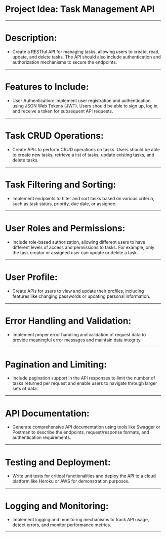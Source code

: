 # Project Idea: Task Management API
---
# Description: 
- Create a RESTful API for managing tasks, allowing users to create, read, update, and delete tasks. The API should also include authentication and authorization mechanisms to secure the endpoints.
---
# Features to Include:
- User Authentication: Implement user registration and authentication using JSON Web Tokens (JWT). Users should be able to sign up, log in, and receive a token for subsequent API requests.
---
# Task CRUD Operations: 
- Create APIs to perform CRUD operations on tasks. Users should be able to create new tasks, retrieve a list of tasks, update existing tasks, and delete tasks.
---
# Task Filtering and Sorting: 
- Implement endpoints to filter and sort tasks based on various criteria, such as task status, priority, due date, or assignee.
---
# User Roles and Permissions: 
- Include role-based authorization, allowing different users to have different levels of access and permissions to tasks. For example, only the task creator or assigned user can update or delete a task.
---
# User Profile: 
- Create APIs for users to view and update their profiles, including features like changing passwords or updating personal information.
---
# Error Handling and Validation: 
- Implement proper error handling and validation of request data to provide meaningful error messages and maintain data integrity.
---
# Pagination and Limiting: 
- Include pagination support in the API responses to limit the number of tasks returned per request and enable users to navigate through larger sets of data.
---
# API Documentation: 
- Generate comprehensive API documentation using tools like Swagger or Postman to describe the endpoints, request/response formats, and authentication requirements.
---
# Testing and Deployment: 
- Write unit tests for critical functionalities and deploy the API to a cloud platform like Heroku or AWS for demonstration purposes.
---
# Logging and Monitoring: 
- Implement logging and monitoring mechanisms to track API usage, detect errors, and monitor performance metrics.
---
